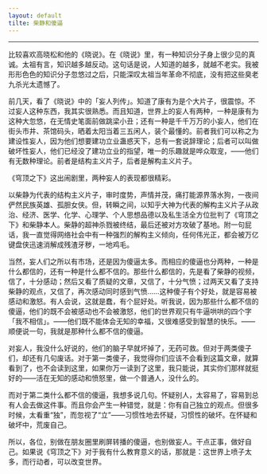 ```yaml
---
layout: default
tilte: 柴静和傻逼
---
```


---
比较喜欢高晓松和他的《晓说》。在《晓说》里，有一种知识分子身上很少见的真诚。太祖有言，知识越多越反动。这句话是说，人知道的越多，就越不老实。我被形形色色的知识分子忽悠过之后，只能深叹太祖当年革命不彻底，没有把这些臭老九杀光太遗憾了。


前几天，看了《晓说》中的「妄人列传」。知道了康有为是个大片子，很震惊。不过妄人这种东西，我其实很熟悉。而且知道，世界上的妄人有两种，一种是康有为这种大忽悠，在无情史笔面前做跳梁小丑；还有一种是千千万万的小妄人，他们在街头市井、茶馆码头，晒着太阳当着三五闲人，装个最懂的。前者我们可以称之为建设性妄人，因为他们想要建功立业蛊惑天下，总有一套说辞理论；后者可以叫做破坏性妄人，他们已经没了建功立业的指望，唯一的乐趣就是哗众取宠，——他们有无数种理论。前者是结构主义片子，后者是解构主义片子。


《穹顶之下》这出闹剧里，两种妄人的表现都很精彩。


以柴静为代表的结构主义片子，审时度势，声情并茂，痛打能源界落水狗，一夜间俨然民族英雄、孤胆女侠。但，转瞬之间，以知乎大神为代表的解构主义片子从政治、经济、医学、化学、心理学、个人思想品德以及私生活全方位批判了《穹顶之下》和柴静本人。柴静的超神杀戮被终结，最后还被对方攻破了基地。附一句屁话，我一直觉得网络社会中有一种强烈的解构主义倾向，任何伟光正，都会被万亿键盘侠迅速消解成残渣牙秽，一地鸡毛。


当然，妄人们之所以有市场，还是因为傻逼太多。而相应的傻逼也分两种，一种是什么都信的，还有一种是什么都不信的。那些什么都信的，先是看了柴静的视频，信了，十分感动；然后又看了质疑的文章，又信了，十分气愤；过两天又看了支持柴静的观点，又信了，再次感动同时感到气愤……这种傻子有个好处，就是容易被感动和激怒。有人会说，这就是蠢，有个屁好处。听我说，因为那些什么都不信的傻逼，他们的既不会被感动也不会被激怒，他们的世界观只有牛逼哄哄的四个字「我不相信」。——他们既不能体会无知的幸福，又很难感受到智慧的快乐。——顺便说一句，我就是那种什么都不信的傻逼。

对妄人，我没什么好说的，他们的脑子早就坏掉了，无药可救。但对于两类傻子们，却还有几句废话。对于第一类傻子，我觉得你们应该不会看到这篇文章，就算看到了，也不会读到这里，如果你万一读到了这里，我只能说，其实你们那样就挺好的——活在无知的感动和愤怒里，做一个普通人，没什么的。


而对于第二类什么都不信的傻逼，我想多说几句。怀疑别人，太容易了，容易到总有人会去做这件事。而且你会产生一种错觉，就是：你有自己独立的观点。但很多时候，太看重“独”，而忽视了“立”——习惯性地去怀疑，习惯性的破坏。在怀疑和破坏中，荒废自己。


所以，各位，别做在朋友圈里刷屏转播的傻逼，也别做妄人。干点正事，做好自己。如果说《穹顶之下》对于我有什么教育意义的话，那就是：这世界上喷子太多，而行动者，可以改变世界。
